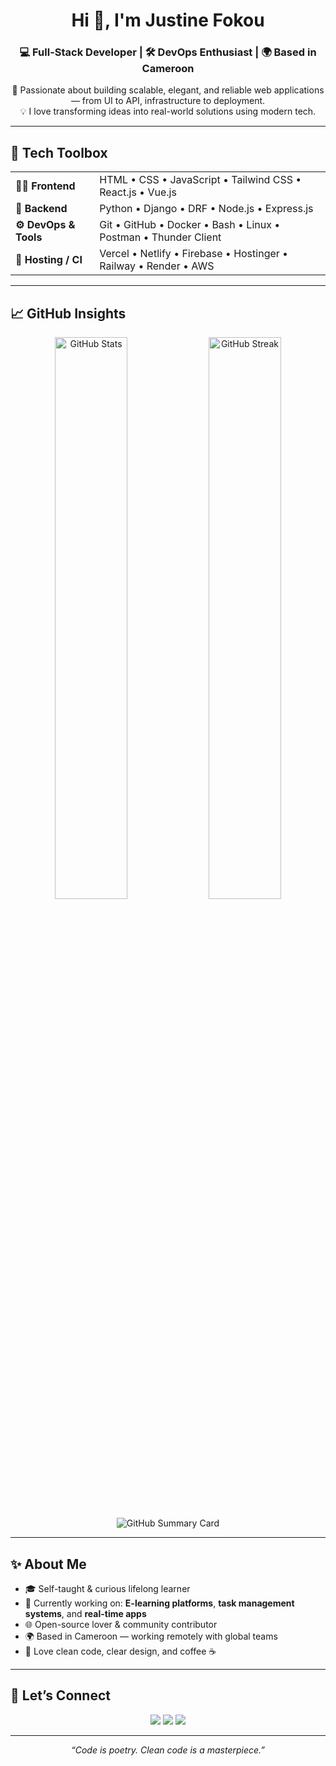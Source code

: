 <h1 align="center">Hi 👋, I'm Justine Fokou</h1>
<h3 align="center">💻 Full-Stack Developer | 🛠️ DevOps Enthusiast | 🌍 Based in Cameroon</h3>

<p align="center">
  🚀 Passionate about building scalable, elegant, and reliable web applications — from UI to API, infrastructure to deployment.
  <br />
  💡 I love transforming ideas into real-world solutions using modern tech.
</p>

---

## 🧰 Tech Toolbox

<table align="center">
  <tr>
    <td><strong>👨‍🎨 Frontend</strong></td>
    <td>HTML • CSS • JavaScript • Tailwind CSS • React.js • Vue.js</td>
  </tr>
  <tr>
    <td><strong>🧠 Backend</strong></td>
    <td>Python • Django • DRF • Node.js • Express.js</td>
  </tr>
  <tr>
    <td><strong>⚙️ DevOps & Tools</strong></td>
    <td>Git • GitHub • Docker • Bash • Linux • Postman • Thunder Client</td>
  </tr>
  <tr>
    <td><strong>🚀 Hosting / CI</strong></td>
    <td>Vercel • Netlify • Firebase • Hostinger • Railway • Render • AWS</td>
  </tr>
</table>

---

## 📈 GitHub Insights

<p align="center">
  <img src="https://github-readme-stats.vercel.app/api?username=justinefokou&show_icons=true&theme=radical" alt="GitHub Stats" width="48%" />
  <img src="https://streak-stats.demolab.com?user=justinefokou&theme=radical&hide_border=true" alt="GitHub Streak" width="48%" />
  <br /><br />
  <img src="https://github-profile-summary-cards.vercel.app/api/cards/profile-details?username=justinefokou&theme=radical" alt="GitHub Summary Card" />
</p>

---

## ✨ About Me

- 🎓 Self-taught & curious lifelong learner  
- 🧪 Currently working on: **E-learning platforms**, **task management systems**, and **real-time apps**  
- 🌐 Open-source lover & community contributor  
- 🌍 Based in Cameroon — working remotely with global teams  
- 💬 Love clean code, clear design, and coffee ☕

---

## 🤝 Let’s Connect

<p align="center">
  <a href="mailto:justinefokou@gmail.com"><img src="https://img.shields.io/badge/email-%23D14836.svg?&style=for-the-badge&logo=gmail&logoColor=white" /></a>
  <a href="https://linkedin.com/in/justinefokou"><img src="https://img.shields.io/badge/linkedin-%230077B5.svg?&style=for-the-badge&logo=linkedin&logoColor=white" /></a>
  <a href="https://twitter.com/justinefokou"><img src="https://img.shields.io/badge/twitter-%231DA1F2.svg?&style=for-the-badge&logo=twitter&logoColor=white" /></a>
</p>

---

<p align="center"><em>“Code is poetry. Clean code is a masterpiece.”</em></p>
